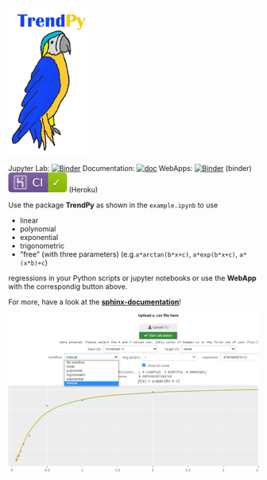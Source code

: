 <img src="figures/logo.jpg"  height="300"  />

Jupyter Lab:   [![Binder](https://mybinder.org/badge_logo.svg)](https://mybinder.org/v2/gh/zolabar/trendPy/HEAD) Documentation: [![doc](https://img.shields.io/badge/Made%20with-Sphinx-1f425f.svg)](https://zolabar.github.io/trendPy/) WebApps: [![Binder](https://mybinder.org/badge_logo.svg)](https://mybinder.org/v2/gh/zolabar/trendPy/HEAD?urlpath=voila%2Frender%2F/trendpy_webapp.ipynb) (binder) [![example badge](figures/succeeded.svg)](https://trendpy.herokuapp.com/) (Heroku)





Use the package **TrendPy** as shown in the ```example.ipynb``` to use 

* linear 
* polynomial
* exponential 
* trigonometric 
* "free" (with three parameters) (e.g.```a*arctan(b*x+c)```, ```a*exp(b*x+c)```, ```a*(x*b)+c```)

regressions in your Python scripts or jupyter notebooks or use the **WebApp** with the correspondig button above.

For more, have a look at the [**sphinx-documentation**](https://zolabar.github.io/trendPy/)!

<img src="figures/screenshot3.PNG"  />

